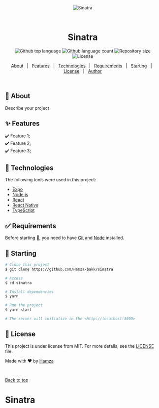 <div align="center" id="top"> 
  <img src="./.github/app.gif" alt="Sinatra" />

  &#xa0;

  <!-- <a href="https://sinatra.netlify.app">Demo</a> -->
</div>

<h1 align="center">Sinatra</h1>

<p align="center">
  <img alt="Github top language" src="https://img.shields.io/github/languages/top/Hamza-bakk/sinatra?color=56BEB8">

  <img alt="Github language count" src="https://img.shields.io/github/languages/count/Hamza-bakk/sinatra?color=56BEB8">

  <img alt="Repository size" src="https://img.shields.io/github/repo-size/Hamza-bakk/sinatra?color=56BEB8">

  <img alt="License" src="https://img.shields.io/github/license/Hamza-bakk/sinatra?color=56BEB8">

  <!-- <img alt="Github issues" src="https://img.shields.io/github/issues/Hamza-bakk/sinatra?color=56BEB8" /> -->

  <!-- <img alt="Github forks" src="https://img.shields.io/github/forks/Hamza-bakk/sinatra?color=56BEB8" /> -->

  <!-- <img alt="Github stars" src="https://img.shields.io/github/stars/Hamza-bakk/sinatra?color=56BEB8" /> -->
</p>

<!-- Status -->

<!-- <h4 align="center"> 
	🚧  Sinatra 🚀 Under construction...  🚧
</h4> 

<hr> -->

<p align="center">
  <a href="#dart-about">About</a> &#xa0; | &#xa0; 
  <a href="#sparkles-features">Features</a> &#xa0; | &#xa0;
  <a href="#rocket-technologies">Technologies</a> &#xa0; | &#xa0;
  <a href="#white_check_mark-requirements">Requirements</a> &#xa0; | &#xa0;
  <a href="#checkered_flag-starting">Starting</a> &#xa0; | &#xa0;
  <a href="#memo-license">License</a> &#xa0; | &#xa0;
  <a href="https://github.com/Hamza-bakk" target="_blank">Author</a>
</p>

<br>

## :dart: About ##

Describe your project

## :sparkles: Features ##

:heavy_check_mark: Feature 1;\
:heavy_check_mark: Feature 2;\
:heavy_check_mark: Feature 3;

## :rocket: Technologies ##

The following tools were used in this project:

- [Expo](https://expo.io/)
- [Node.js](https://nodejs.org/en/)
- [React](https://pt-br.reactjs.org/)
- [React Native](https://reactnative.dev/)
- [TypeScript](https://www.typescriptlang.org/)

## :white_check_mark: Requirements ##

Before starting :checkered_flag:, you need to have [Git](https://git-scm.com) and [Node](https://nodejs.org/en/) installed.

## :checkered_flag: Starting ##

```bash
# Clone this project
$ git clone https://github.com/Hamza-bakk/sinatra

# Access
$ cd sinatra

# Install dependencies
$ yarn

# Run the project
$ yarn start

# The server will initialize in the <http://localhost:3000>
```

## :memo: License ##

This project is under license from MIT. For more details, see the [LICENSE](LICENSE.md) file.


Made with :heart: by <a href="https://github.com/Hamza-bakk" target="_blank">Hamza</a>

&#xa0;

<a href="#top">Back to top</a>
# Sinatra
